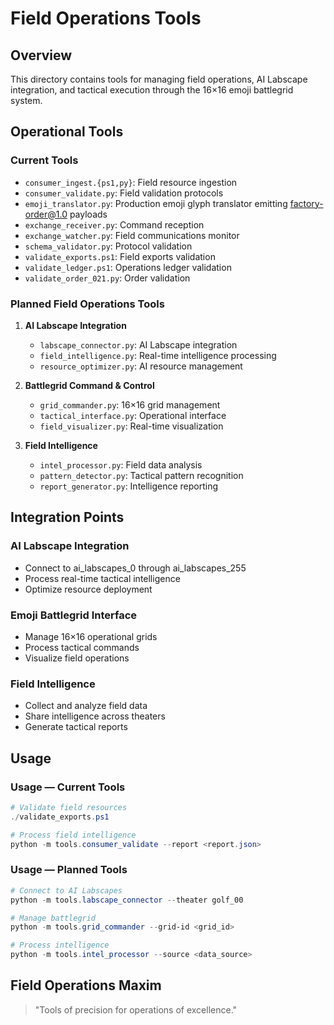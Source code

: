 # Field Operations Tools

## Overview

This directory contains tools for managing field operations, AI Labscape integration, and tactical execution through the 16×16 emoji battlegrid system.

## Operational Tools

### Current Tools

- `consumer_ingest.{ps1,py}`: Field resource ingestion
- `consumer_validate.py`: Field validation protocols
- `emoji_translator.py`: Production emoji glyph translator emitting factory-order@1.0 payloads
- `exchange_receiver.py`: Command reception
- `exchange_watcher.py`: Field communications monitor
- `schema_validator.py`: Protocol validation
- `validate_exports.ps1`: Field exports validation
- `validate_ledger.ps1`: Operations ledger validation
- `validate_order_021.py`: Order validation

### Planned Field Operations Tools

1. **AI Labscape Integration**
   - `labscape_connector.py`: AI Labscape integration
   - `field_intelligence.py`: Real-time intelligence processing
   - `resource_optimizer.py`: AI resource management

2. **Battlegrid Command & Control**
   - `grid_commander.py`: 16×16 grid management
   - `tactical_interface.py`: Operational interface
   - `field_visualizer.py`: Real-time visualization

3. **Field Intelligence**
   - `intel_processor.py`: Field data analysis
   - `pattern_detector.py`: Tactical pattern recognition
   - `report_generator.py`: Intelligence reporting

## Integration Points

### AI Labscape Integration

- Connect to ai_labscapes_0 through ai_labscapes_255
- Process real-time tactical intelligence
- Optimize resource deployment

### Emoji Battlegrid Interface

- Manage 16×16 operational grids
- Process tactical commands
- Visualize field operations

### Field Intelligence

- Collect and analyze field data
- Share intelligence across theaters
- Generate tactical reports

## Usage

### Usage — Current Tools

```powershell
# Validate field resources
./validate_exports.ps1

# Process field intelligence
python -m tools.consumer_validate --report <report.json>
```

### Usage — Planned Tools

```powershell
# Connect to AI Labscapes
python -m tools.labscape_connector --theater golf_00

# Manage battlegrid
python -m tools.grid_commander --grid-id <grid_id>

# Process intelligence
python -m tools.intel_processor --source <data_source>
```

## Field Operations Maxim

> "Tools of precision for operations of excellence."
